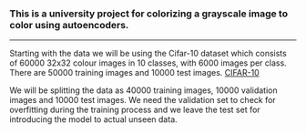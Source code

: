 ### This is a university project for colorizing a grayscale image to color using autoencoders.
---
Starting with the data we will be using the Cifar-10 dataset which consists of 60000 32x32 colour images in 10 classes, with 6000 images per class. There are 50000 training images and 10000 test images. [CIFAR-10](https://www.cs.toronto.edu/~kriz/cifar.html)

We will be splitting the data as 40000 training images, 10000 validation images and 10000 test images. We need the validation set to check for overfitting during the training process and we leave the test set for introducing the model to actual unseen data.

